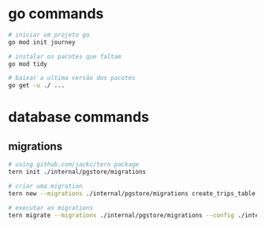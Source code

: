 # go commands

```bash
# iniciar um projeto go
go mod init journey
```

```bash
# instalar os pacotes que faltam
go mod tidy

# baixar a ultima versão dos pacotes
go get -u ./ ...
```

# database commands

## migrations

```bash
# using github.com/jackc/tern package
tern init ./internal/pgstore/migrations

# criar uma migration
tern new --migrations ./internal/pgstore/migrations create_trips_table

# executar as migrations
tern migrate --migrations ./internal/pgstore/migrations --config ./internal/pgstore/migrations/tern.conf
```
  